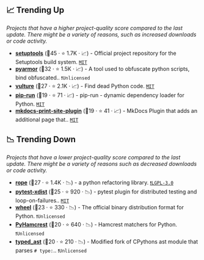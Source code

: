 ## 📈 Trending Up

_Projects that have a higher project-quality score compared to the last update. There might be a variety of reasons, such as increased downloads or code activity._

- <b><a href="https://github.com/pypa/setuptools">setuptools</a></b> (🥇45 ·  ⭐ 1.7K · 📈) - Official project repository for the Setuptools build system. <code><a href="http://bit.ly/34MBwT8">MIT</a></code>
- <b><a href="https://github.com/dashingsoft/pyarmor">pyarmor</a></b> (🥈32 ·  ⭐ 1.5K · 📈) - A tool used to obfuscate python scripts, bind obfuscated.. <code>❗Unlicensed</code>
- <b><a href="https://github.com/jendrikseipp/vulture">vulture</a></b> (🥇27 ·  ⭐ 2.1K · 📈) - Find dead Python code. <code><a href="http://bit.ly/34MBwT8">MIT</a></code>
- <b><a href="https://github.com/jaraco/pip-run">pip-run</a></b> (🥉19 ·  ⭐ 71 · 📈) - pip-run - dynamic dependency loader for Python. <code><a href="http://bit.ly/34MBwT8">MIT</a></code>
- <b><a href="https://github.com/timvink/mkdocs-print-site-plugin">mkdocs-print-site-plugin</a></b> (🥉19 ·  ⭐ 41 · 📈) - MkDocs Plugin that adds an additional page that.. <code><a href="http://bit.ly/34MBwT8">MIT</a></code> <code><img src="https://squidfunk.github.io/mkdocs-material/assets/favicon.png" style="display:inline;" width="13" height="13"></code>

## 📉 Trending Down

_Projects that have a lower project-quality score compared to the last update. There might be a variety of reasons such as decreased downloads or code activity._

- <b><a href="https://github.com/python-rope/rope">rope</a></b> (🥇27 ·  ⭐ 1.4K · 📉) - a python refactoring library. <code><a href="http://bit.ly/37RvQcA">❗️LGPL-3.0</a></code>
- <b><a href="https://github.com/pytest-dev/pytest-xdist">pytest-xdist</a></b> (🥉25 ·  ⭐ 920 · 📉) - pytest plugin for distributed testing and loop-on-failures.. <code><a href="http://bit.ly/34MBwT8">MIT</a></code> <code><img src="https://docs.pytest.org/en/stable/_static/favicon.png" style="display:inline;" width="13" height="13"></code>
- <b><a href="https://github.com/pypa/wheel">wheel</a></b> (🥉23 ·  ⭐ 330 · 📉) - The official binary distribution format for Python. <code>❗Unlicensed</code>
- <b><a href="https://github.com/hamcrest/PyHamcrest">PyHamcrest</a></b> (🥉20 ·  ⭐ 640 · 📉) - Hamcrest matchers for Python. <code>❗Unlicensed</code>
- <b><a href="https://github.com/python/typed_ast">typed_ast</a></b> (🥉20 ·  ⭐ 210 · 📉) - Modified fork of CPythons ast module that parses `# type:`.. <code>❗Unlicensed</code>

